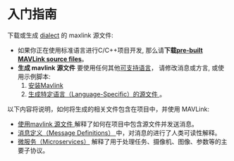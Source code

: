 # 入门指南

下载或生成 [dialect](../messages/index.md#dialects) 的 maxlink 源文件:

- 如果你正在使用标准语言进行C/C++项目开发, 那么请**下载[pre-built MAVLink source files](../index.md#prebuilt_libraries)**。
- **生成 mavlink 源文件** 要使用任何其他[可支持语言](../index.md#supported_languages)， 请修改消息或方言, 或使用示例脚本: 
    1. [安装Mavlink](../getting_started/installation.md)
    2. [生成特定语言（Language-Specific）的源文件 ](../getting_started/generate_libraries.md)。

以下内容将说明，如何将生成的相关文件包含在项目中，并使用 MAVLink:

- [使用mavlink 源文件 ](../getting_started/use_libraries.md)解释了如何在项目中包含源文件并发送消息。
- [消息定义（Message Definitions） ](../messages/index.md)中，对消息的进行了人类可读性解释。
- [微服务（Microservices）](../services/index.md) 解释了用于处理任务、摄像机、图像、参数等的主要子协议。